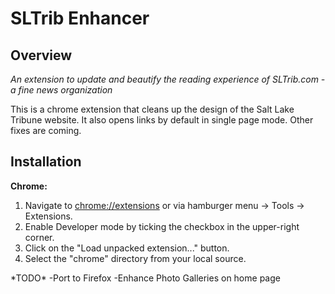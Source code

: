 <h1>SLTrib Enhancer</h1>


<h2>Overview</h2>
<i>An extension to update and beautify the reading experience of SLTrib.com - a fine news organization</i>

<p>This is a chrome extension that cleans up the design of the Salt Lake Tribune website. It also opens links by default in single page mode. Other fixes are coming. 


<h2>Installation</h2>
<b>Chrome:</b>
    <ol>
        <li>Navigate to <a href="chrome://extensions" href="_blank">chrome://extensions</a> or via hamburger menu -> Tools -> Extensions.</li>
        <li>Enable Developer mode by ticking the checkbox in the upper-right corner.</li>
        <li>Click on the "Load unpacked extension..." button.</li>
        <li>Select the "chrome" directory from your local source.</li>
    </ol>
*TODO*
-Port to Firefox
-Enhance Photo Galleries on home page